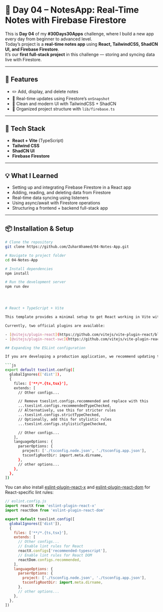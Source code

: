 # 📒 Day 04 – NotesApp: Real-Time Notes with Firebase Firestore

This is **Day 04** of my **#30Days30Apps** challenge, where I build a new app every day from beginner to advanced level.  
Today’s project is a **real-time notes app** using **React, TailwindCSS, ShadCN UI, and Firebase Firestore**.  
It’s our **first full-stack project** in this challenge — storing and syncing data live with Firestore.

---

## 🚀 Features
- ✏️ Add, display, and delete notes
- 🔄 Real-time updates using Firestore’s `onSnapshot`
- 🎨 Clean and modern UI with TailwindCSS + ShadCN
- 📂 Organized project structure with `lib/firebase.ts`

---

## 🧰 Tech Stack
- **React + Vite** (TypeScript)
- **Tailwind CSS**
- **ShadCN UI**
- **Firebase Firestore**

---

## 💡 What I Learned
- Setting up and integrating Firebase Firestore in a React app
- Adding, reading, and deleting data from Firestore
- Real-time data syncing using listeners
- Using async/await with Firestore operations
- Structuring a frontend + backend full-stack app

---

## 📦 Installation & Setup
```bash
# Clone the repository
git clone https://github.com/ZuharAhamed/04-Notes-App.git

# Navigate to project folder
cd 04-Notes-App

# Install dependencies
npm install

# Run the development server
npm run dev




# React + TypeScript + Vite

This template provides a minimal setup to get React working in Vite with HMR and some ESLint rules.

Currently, two official plugins are available:

- [@vitejs/plugin-react](https://github.com/vitejs/vite-plugin-react/blob/main/packages/plugin-react) uses [Babel](https://babeljs.io/) for Fast Refresh
- [@vitejs/plugin-react-swc](https://github.com/vitejs/vite-plugin-react/blob/main/packages/plugin-react-swc) uses [SWC](https://swc.rs/) for Fast Refresh

## Expanding the ESLint configuration

If you are developing a production application, we recommend updating the configuration to enable type-aware lint rules:

```js
export default tseslint.config([
  globalIgnores(['dist']),
  {
    files: ['**/*.{ts,tsx}'],
    extends: [
      // Other configs...

      // Remove tseslint.configs.recommended and replace with this
      ...tseslint.configs.recommendedTypeChecked,
      // Alternatively, use this for stricter rules
      ...tseslint.configs.strictTypeChecked,
      // Optionally, add this for stylistic rules
      ...tseslint.configs.stylisticTypeChecked,

      // Other configs...
    ],
    languageOptions: {
      parserOptions: {
        project: ['./tsconfig.node.json', './tsconfig.app.json'],
        tsconfigRootDir: import.meta.dirname,
      },
      // other options...
    },
  },
])
```

You can also install [eslint-plugin-react-x](https://github.com/Rel1cx/eslint-react/tree/main/packages/plugins/eslint-plugin-react-x) and [eslint-plugin-react-dom](https://github.com/Rel1cx/eslint-react/tree/main/packages/plugins/eslint-plugin-react-dom) for React-specific lint rules:

```js
// eslint.config.js
import reactX from 'eslint-plugin-react-x'
import reactDom from 'eslint-plugin-react-dom'

export default tseslint.config([
  globalIgnores(['dist']),
  {
    files: ['**/*.{ts,tsx}'],
    extends: [
      // Other configs...
      // Enable lint rules for React
      reactX.configs['recommended-typescript'],
      // Enable lint rules for React DOM
      reactDom.configs.recommended,
    ],
    languageOptions: {
      parserOptions: {
        project: ['./tsconfig.node.json', './tsconfig.app.json'],
        tsconfigRootDir: import.meta.dirname,
      },
      // other options...
    },
  },
])
```
